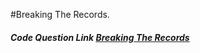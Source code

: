 #Breaking The Records.

##### Code Question Link [Breaking The Records](https://www.hackerrank.com/challenges/breaking-best-and-worst-records/problem)
